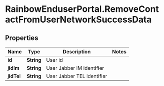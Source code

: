 # RainbowEnduserPortal.RemoveContactFromUserNetworkSuccessData

## Properties

Name | Type | Description | Notes
------------ | ------------- | ------------- | -------------
**id** | **String** | User id | 
**jidIm** | **String** | User Jabber IM identifier | 
**jidTel** | **String** | User Jabber TEL identifier | 


